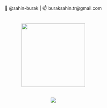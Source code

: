 <p align="center">
👋 @sahin-burak | 📫 buraksahin.tr@gmail.com
<br><br><br>
  <img src="https://github.githubassets.com/images/modules/site/home/globe.jpg" width="200">
<br><br><br>
  <img src="https://github-readme-stats.vercel.app/api/top-langs/?username=buraksahin&&theme=dark&layout=compact">
<br><br><br>
</p>
